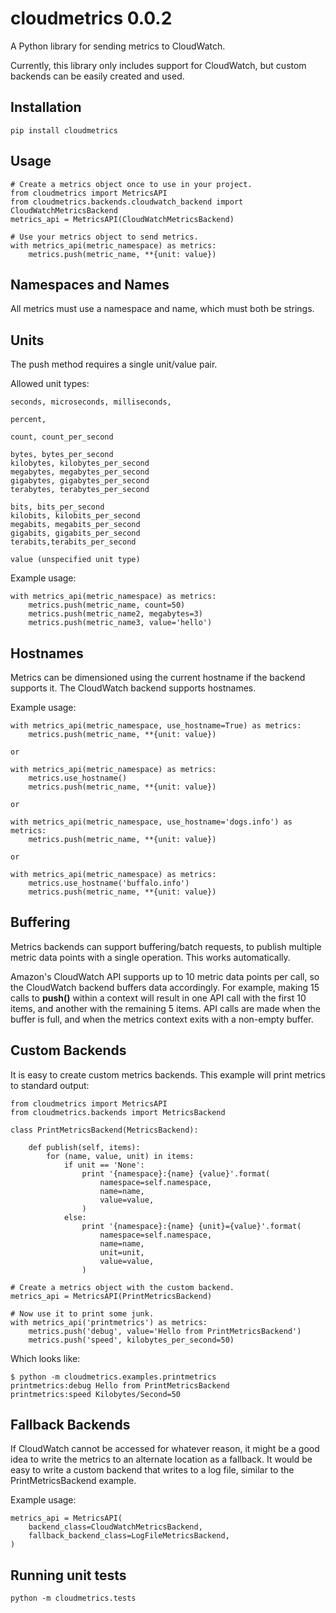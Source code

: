 cloudmetrics 0.0.2
==================

A Python library for sending metrics to CloudWatch.

Currently, this library only includes support for CloudWatch, but custom
backends can be easily created and used.


Installation
------------

    pip install cloudmetrics

Usage
-----

    # Create a metrics object once to use in your project.
    from cloudmetrics import MetricsAPI
    from cloudmetrics.backends.cloudwatch_backend import CloudWatchMetricsBackend
    metrics_api = MetricsAPI(CloudWatchMetricsBackend)

    # Use your metrics object to send metrics.
    with metrics_api(metric_namespace) as metrics:
        metrics.push(metric_name, **{unit: value})


Namespaces and Names
--------------------

All metrics must use a namespace and name, which must both be strings.


Units
-----

The push method requires a single unit/value pair.

Allowed unit types:

    seconds, microseconds, milliseconds,

    percent,

    count, count_per_second

    bytes, bytes_per_second
    kilobytes, kilobytes_per_second
    megabytes, megabytes_per_second
    gigabytes, gigabytes_per_second
    terabytes, terabytes_per_second

    bits, bits_per_second
    kilobits, kilobits_per_second
    megabits, megabits_per_second
    gigabits, gigabits_per_second
    terabits,terabits_per_second

    value (unspecified unit type)

Example usage:

    with metrics_api(metric_namespace) as metrics:
        metrics.push(metric_name, count=50)
        metrics.push(metric_name2, megabytes=3)
        metrics.push(metric_name3, value='hello')


Hostnames
---------

Metrics can be dimensioned using the current hostname if the backend supports
it. The CloudWatch backend supports hostnames.

Example usage:

    with metrics_api(metric_namespace, use_hostname=True) as metrics:
        metrics.push(metric_name, **{unit: value})

    or

    with metrics_api(metric_namespace) as metrics:
        metrics.use_hostname()
        metrics.push(metric_name, **{unit: value})

    or

    with metrics_api(metric_namespace, use_hostname='dogs.info') as metrics:
        metrics.push(metric_name, **{unit: value})

    or

    with metrics_api(metric_namespace) as metrics:
        metrics.use_hostname('buffalo.info')
        metrics.push(metric_name, **{unit: value})


Buffering
---------

Metrics backends can support buffering/batch requests, to publish multiple
metric data points with a single operation. This works automatically.

Amazon's CloudWatch API supports up to 10 metric data points per call, so the
CloudWatch backend buffers data accordingly. For example, making 15 calls to
**push()** within a context will result in one API call with the first 10 items,
and another with the remaining 5 items. API calls are made when the buffer
is full, and when the metrics context exits with a non-empty buffer.


Custom Backends
---------------

It is easy to create custom metrics backends. This example will print metrics
to standard output:

    from cloudmetrics import MetricsAPI
    from cloudmetrics.backends import MetricsBackend

    class PrintMetricsBackend(MetricsBackend):

        def publish(self, items):
            for (name, value, unit) in items:
                if unit == 'None':
                    print '{namespace}:{name} {value}'.format(
                        namespace=self.namespace,
                        name=name,
                        value=value,
                    )
                else:
                    print '{namespace}:{name} {unit}={value}'.format(
                        namespace=self.namespace,
                        name=name,
                        unit=unit,
                        value=value,
                    )

    # Create a metrics object with the custom backend.
    metrics_api = MetricsAPI(PrintMetricsBackend)

    # Now use it to print some junk.
    with metrics_api('printmetrics') as metrics:
        metrics.push('debug', value='Hello from PrintMetricsBackend')
        metrics.push('speed', kilobytes_per_second=50)

Which looks like:

    $ python -m cloudmetrics.examples.printmetrics
    printmetrics:debug Hello from PrintMetricsBackend
    printmetrics:speed Kilobytes/Second=50


Fallback Backends
-----------------

If CloudWatch cannot be accessed for whatever reason, it might be a good idea
to write the metrics to an alternate location as a fallback. It would be easy
to write a custom backend that writes to a log file, similar to the
PrintMetricsBackend example.

Example usage:

    metrics_api = MetricsAPI(
        backend_class=CloudWatchMetricsBackend,
        fallback_backend_class=LogFileMetricsBackend,
    )


Running unit tests
------------------

    python -m cloudmetrics.tests
